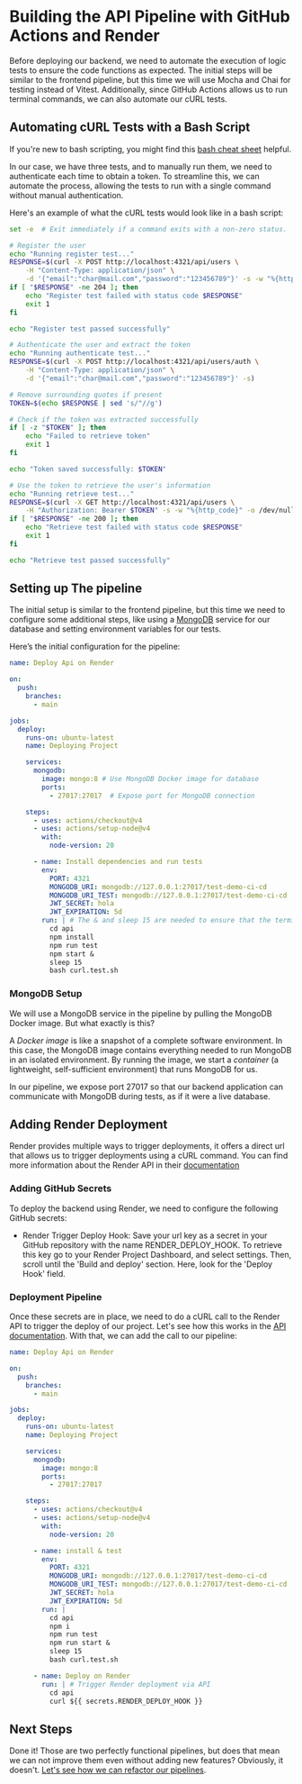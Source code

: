 # Building the API Pipeline with GitHub Actions and Render

Before deploying our backend, we need to automate the execution of logic tests to ensure the code functions as expected. The initial steps will be similar to the frontend pipeline, but this time we will use Mocha and Chai for testing instead of Vitest. Additionally, since GitHub Actions allows us to run terminal commands, we can also automate our cURL tests.

## Automating cURL Tests with a Bash Script
If you're new to bash scripting, you might find this [bash cheat sheet](https://devhints.io/bash) helpful.

In our case, we have three tests, and to manually run them, we need to authenticate each time to obtain a token. To streamline this, we can automate the process, allowing the tests to run with a single command without manual authentication.

Here's an example of what the cURL tests would look like in a bash script:

```bash
set -e  # Exit immediately if a command exits with a non-zero status.

# Register the user
echo "Running register test..."
RESPONSE=$(curl -X POST http://localhost:4321/api/users \
    -H "Content-Type: application/json" \
    -d '{"email":"char@mail.com","password":"123456789"}' -s -w "%{http_code}" -o /dev/null)
if [ "$RESPONSE" -ne 204 ]; then
    echo "Register test failed with status code $RESPONSE"
    exit 1
fi

echo "Register test passed successfully"

# Authenticate the user and extract the token
echo "Running authenticate test..."
RESPONSE=$(curl -X POST http://localhost:4321/api/users/auth \
    -H "Content-Type: application/json" \
    -d '{"email":"char@mail.com","password":"123456789"}' -s)

# Remove surrounding quotes if present
TOKEN=$(echo $RESPONSE | sed 's/"//g')

# Check if the token was extracted successfully
if [ -z "$TOKEN" ]; then
    echo "Failed to retrieve token"
    exit 1
fi

echo "Token saved successfully: $TOKEN"

# Use the token to retrieve the user's information
echo "Running retrieve test..."
RESPONSE=$(curl -X GET http://localhost:4321/api/users \
    -H "Authorization: Bearer $TOKEN" -s -w "%{http_code}" -o /dev/null)
if [ "$RESPONSE" -ne 200 ]; then
    echo "Retrieve test failed with status code $RESPONSE"
    exit 1
fi

echo "Retrieve test passed successfully"
```

## Setting up The pipeline

The initial setup is similar to the frontend pipeline, but this time we need to configure some additional steps, like using a [MongoDB](https://medium.com/@clemensstich/how-to-use-mongodb-in-github-actions-bf24a0d9adf3) service for our database and setting environment variables for our tests.

Here’s the initial configuration for the pipeline:

```yml
name: Deploy Api on Render

on:
  push:
    branches:
      - main

jobs:
  deploy:
    runs-on: ubuntu-latest
    name: Deploying Project

    services:
      mongodb:
        image: mongo:8 # Use MongoDB Docker image for database
        ports:
          - 27017:27017  # Expose port for MongoDB connection

    steps:
      - uses: actions/checkout@v4
      - uses: actions/setup-node@v4
        with:
          node-version: 20

      - name: Install dependencies and run tests
        env:
          PORT: 4321
          MONGODB_URI: mongodb://127.0.0.1:27017/test-demo-ci-cd
          MONGODB_URI_TEST: mongodb://127.0.0.1:27017/test-demo-ci-cd
          JWT_SECRET: hola
          JWT_EXPIRATION: 5d
        run: | # The & and sleep 15 are needed to ensure that the terminal doesn't get stuck after starting up the local api
          cd api
          npm install
          npm run test
          npm start & 
          sleep 15
          bash curl.test.sh

```

### MongoDB Setup
We will use a MongoDB service in the pipeline by pulling the MongoDB Docker image. But what exactly is this?

A *Docker image* is like a snapshot of a complete software environment. In this case, the MongoDB image contains everything needed to run MongoDB in an isolated environment. By running the image, we start a *container* (a lightweight, self-sufficient environment) that runs MongoDB for us.

In our pipeline, we expose port 27017 so that our backend application can communicate with MongoDB during tests, as if it were a live database.

## Adding Render Deployment

Render provides multiple ways to trigger deployments, it offers a direct url that allows us to trigger deployments using a cURL command. You can find more information about the Render API in their [documentation](https://render.com/docs/deploy-hooks)

### Adding GitHub Secrets
To deploy the backend using Render, we need to configure the following GitHub secrets:
- Render Trigger Deploy Hook: Save your url key as a secret in your GitHub repository with the name RENDER_DEPLOY_HOOK. To retrieve this key go to your Render Project Dashboard, and select settings. Then, scroll until the 'Build and deploy' section. Here, look for the 'Deploy Hook' field.

### Deployment Pipeline
Once these secrets are in place, we need to do a cURL call to the Render API to trigger the deploy of our project. Let's see how this works in the [API documentation](https://render.com/docs/deploy-hooks). With that, we can add the call to our pipeline:


```yml
name: Deploy Api on Render

on:
  push:
    branches:
      - main

jobs:
  deploy:
    runs-on: ubuntu-latest
    name: Deploying Project

    services:
      mongodb:
        image: mongo:8
        ports:
          - 27017:27017

    steps:
      - uses: actions/checkout@v4
      - uses: actions/setup-node@v4
        with:
          node-version: 20

      - name: install & test
        env:
          PORT: 4321
          MONGODB_URI: mongodb://127.0.0.1:27017/test-demo-ci-cd
          MONGODB_URI_TEST: mongodb://127.0.0.1:27017/test-demo-ci-cd
          JWT_SECRET: hola
          JWT_EXPIRATION: 5d
        run: |
          cd api
          npm i
          npm run test
          npm run start &
          sleep 15
          bash curl.test.sh

      - name: Deploy on Render
        run: | # Trigger Render deployment via API 
          cd api
          curl ${{ secrets.RENDER_DEPLOY_HOOK }}
```

## Next Steps

Done it! Those are two perfectly functional pipelines, but does that mean we can not improve them even without adding new features? Obviously, it doesn't. [Let's see how we can refactor our pipelines](./refactor-pipeline.md).